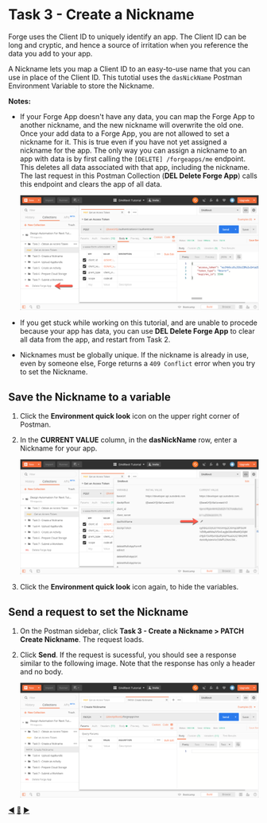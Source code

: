 # Task 3 - Create a Nickname

Forge uses the Client ID to uniquely identify an app. The Client ID can be long and cryptic, and hence a source of irritation when you reference the data you add to your app.

A Nickname lets you map a Client ID to an easy-to-use name that you can use in place of the Client ID. This tutotial uses the `dasNickName` Postman Environment Variable to store the Nickname. 

**Notes:**

- If your Forge App doesn't have any data, you can map the Forge App to another nickname, and the new nickname will overwrite the old one. Once your add data to a Forge App, you are not allowed to set a nickname for it. This is true even if you have not yet assigned a nickname for the app. The only way you can assign a nickname to an app with data is by first calling the `[DELETE] /forgeapps/me` endpoint. This deletes all data associated with that app, including the nickname. The last request in this Postman Collection (**DEL Delete Forge App**) calls this endpoint and clears the app of all data.

    ![Delete Forge App Data](../images/task3-delete_forge_app.png "Delete Forge App")

- If you get stuck while working on this tutorial, and are unable to procede because your app has data, you can use **DEL Delete Forge App** to clear all data from the app, and restart from Task 2.


- Nicknames must be globally unique.  If the nickname is already in use, even by someone else, Forge returns a `409 Conflict` error when you try to set the Nickname.

## Save the Nickname to a variable

1. Click the **Environment quick look** icon on the upper right corner of Postman. 

2. In the **CURRENT VALUE** column, in the **dasNickName** row, enter a Nickname for your app.

   ![Nickname Variable](../images/task3-environment_variables_grid.png "Nickname Variable")


3. Click the **Environment quick look** icon again, to hide the variables.

## Send a request to set the Nickname

1. On the Postman sidebar, click **Task 3 - Create a Nickname > PATCH Create Nickname**. The request loads.

2. Click  **Send**. If the request is sucessful, you should see a response similar to the following image. Note that the response has only a header and no body.

    ![Successful nickname](../images/task3-successfull.png "Successful Nickname") 

[:arrow_backward:](task-2.md)  [:arrow_up_small:](../readme.md)  [:arrow_forward:](task-4.md)
